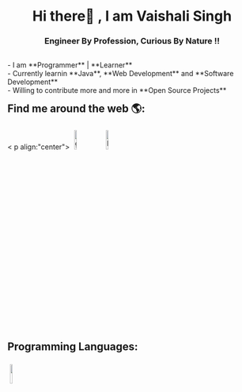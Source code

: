 
<h1 align="center">Hi there👋 , I am Vaishali Singh </h1>
<h3 align="center">Engineer By Profession, Curious By Nature !!</h3> 

 <p  style="float:left;">
 - I am **Programmer** | **Learner** <br>
 - Currently learnin **Java**, **Web Development** and **Software Development** <br>
 - Willing to contribute more and more in **Open Source Projects**</p>
</div>
<br>

## Find me around the web 🌎: 
< p align:"center">
 <a href="https://github.com/vaishali singh6698"><img alt="github" width="10%" style="padding:5px" src="https://img.icons8.com/clouds/100/000000/github.png"/></a>
	<a href="https://www.linkedin.com/in/vs6698/"><img alt="linkedin" width="10%" style="padding:5px" src="https://img.icons8.com/clouds/100/000000/linkedin.png"/></a>
</p>

## Programming Languages:
<p align:"center">

 <img width="10%" style="padding:5px" src="https://img.icons8.com/color/144/000000/java-coffee-cup-logo.png"/>
	
</p>

